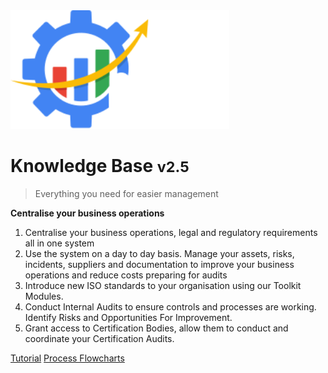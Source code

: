 <!-- _coverpage.md -->

 <img src="/_media/iMS_Dark_Mode.svg" alt="banner_lootopian" width="350" />

# Knowledge Base <small>v2.5</small>

> Everything you need for easier management

**Centralise your business operations**

1. Centralise your business operations, legal and regulatory requirements all in one system
2. Use the system on a day to day basis. Manage your assets, risks, incidents, suppliers and documentation to improve your business operations and reduce costs preparing for audits
3. Introduce new ISO standards to your organisation using our Toolkit Modules.
4. Conduct Internal Audits to ensure controls and processes are working. Identify Risks and Opportunities For Improvement.
5. Grant access to Certification Bodies, allow them to conduct and coordinate your Certification Audits.


[Tutorial](intro)
<a target="\_blank" href='/_pdf/All%20Flowcharts.pdf'> 
Process Flowcharts
</a>